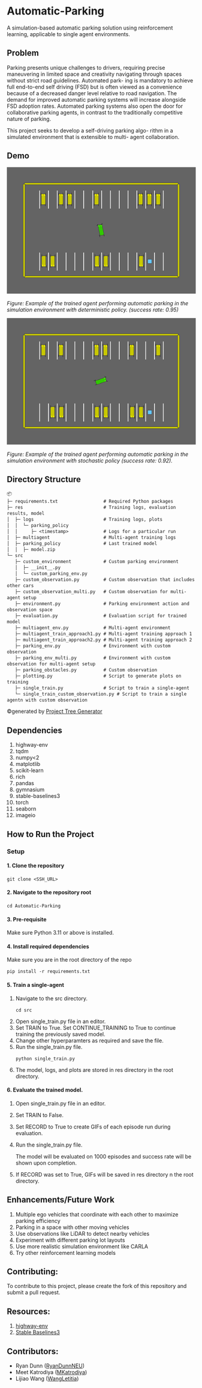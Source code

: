 # Automatic-Parking
A simulation-based automatic parking solution using reinforcement learning, applicable to single agent environments.

## Problem
Parking presents unique challenges to drivers, requiring
precise maneuvering in limited space and creativity navigating
through spaces without strict road guidelines. Automated park-
ing is mandatory to achieve full end-to-end self driving (FSD)
but is often viewed as a convenience because of a decreased
danger level relative to road navigation. The demand for
improved automatic parking systems will increase alongside
FSD adoption rates. Automated parking systems also open
the door for collaborative parking agents, in contrast to the
traditionally competitive nature of parking.

This project seeks to develop a self-driving parking algo-
rithm in a simulated environment that is extensible to multi-
agent collaboration.

## Demo

![Automatic Parking with Deterministic Policy](res/positive_deterministic_example.gif)

*Figure: Example of the trained agent performing automatic parking in the simulation environment with deterministic policy. (success rate: 0.95)*

![Automatic Parking with Stochastic Policy](res/stochastic_example.gif)

*Figure: Example of the trained agent performing automatic parking in the simulation environment with stochastic policy (success rate: 0.92).*

## Directory Structure
```
📦 
├─ requirements.txt                 # Required Python packages
├─ res                              # Training logs, evaluation results, model
│  ├─ logs                          # Training logs, plots
│  │  └─ parking_policy
│  │     ├─ <timestamp>             # Logs for a particular run
│  ├─ multiagent                    # Multi-agent training logs
│  ├─ parking_policy                # Last trained model
│  │  ├─ model.zip
└─ src
   ├─ custom_environment            # Custom parking environment
   │  ├─ __init__.py
   │  └─ custom_parking_env.py
   ├─ custom_observation.py         # Custom observation that includes other cars
   ├─ custom_observation_multi.py   # Custom observation for multi-agent setup
   ├─ environment.py                # Parking environment action and observation space
   ├─ evaluation.py                 # Evaluation script for trained model
   ├─ multiagent_env.py             # Multi-agent environment
   ├─ multiagent_train_approach1.py # Multi-agent training approach 1
   ├─ multiagent_train_approach2.py # Multi-agent training approach 2
   ├─ parking_env.py                # Environment with custom observation
   ├─ parking_env_multi.py          # Environment with custom observation for multi-agent setup
   ├─ parking_obstacles.py          # Custom observation
   ├─ plotting.py                   # Script to generate plots on training 
   ├─ single_train.py               # Script to train a single-agent
   └─ single_train_custom_observation.py # Script to train a single agentn with custom observation
```
©generated by [Project Tree Generator](https://woochanleee.github.io/project-tree-generator)

## Dependencies
1. highway-env
2. tqdm
3. numpy<2
4. matplotlib
5. scikit-learn
6. rich
7. pandas
8. gymnasium
9. stable-baselines3
10. torch
11. seaborn
12. imageio

## How to Run the Project
### Setup
#### 1. Clone the repository
```
git clone <SSH_URL>
```
#### 2. Navigate to the repository root
```
cd Automatic-Parking
```
#### 3. Pre-requisite
Make sure Python 3.11 or above is installed.

#### 4. Install required dependencies
Make sure you are in the root directory of the repo
```
pip install -r requirements.txt
```

#### 5. Train a single-agent
1. Navigate to the src directory.
    ```
    cd src
    ```
2. Open single_train.py file in an editor.
3. Set TRAIN to True. Set CONTINUE_TRAINING to True to continue training the previously saved model.
4. Change other hyperparamters as required and save the file.
5. Run the single_train.py file.
   ```
   python single_train.py
   ```
6. The model, logs, and plots are stored in res directory in the root directory.

#### 6. Evaluate the trained model.
1. Open single_train.py file in an editor.
2. Set TRAIN to False.
3. Set RECORD to True to create GIFs of each episode run during evaluation.
4. Run the single_train.py file.
   
   The model will be evaluated on 1000 episodes and success rate will be shown upon completion.
5. If RECORD was set to True, GIFs will be saved in res directory n the root directory.


## Enhancements/Future Work
1. Multiple ego vehicles that coordinate with each other to maximize parking efficiency
2. Parking in a space with other moving vehicles
3. Use observations like LiDAR to detect nearby vehicles
4. Experiment with different parking lot layouts
5. Use more realistic simulation environment like CARLA
6. Try other reinforcement learning models

## Contributing:
To contribute to this project, please create the fork of this repository and submit a pull request.

## Resources:
1. [highway-env](https://highway-env.farama.org/#)
2. [Stable Baselines3](https://stable-baselines3.readthedocs.io/en/master/index.html)

## Contributors:
* Ryan Dunn ([RyanDunnNEU](https://github.com/RyanDunnNEU))
* Meet Katrodiya ([MKatrodiya](https://github.com/MKatrodiya))
* Lijiao Wang ([WangLetitia](https://github.com/WangLetitia))
